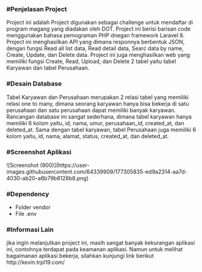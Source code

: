 <h3>#Penjelasan Project</h3>
Project ini adalah Project digunakan sebagai challenge untuk mendaftar di program magang yang diadakan oleh DOT. Project ini berisi barisan code menggunakan bahasa pemograman PHP dnegan framework Laravel 8. Project ini menghasilkan API yang dimana responnya berbentuk JSON, dengan fungsi Read all list data, Read detail data, Searc data by name, Create, Update, dan Delete data. Project ini juga menghasilkan web yang memiliki fungsi Create, Read, Upload, dan Delete 2 tabel yaitu tabel Karyawan dan tabel Perusahaan.

<h3>#Desain Database</h3>
Tabel Karyawan dan Perusahaan merupakan 2 relasi tabel yang memiliki relasi one to many, dimana seorang karyawan hanya bisa bekerja di satu perusahaan dan satu perusahaan dapat memiliki banyak karyawan. Rancangan database ini sangat sederhana, dimana tabel karyawan hanya memiliki 6 kolom yaitu, id, nama, umur, perusahaan_id, created_at, dan deleted_at. Sama dengan tabel karyawan, tabel Perusahaan juga memiliki 6 kolom yaitu, id, nama, alamat, status, created_at, dan deleted_at.

<h3>#Screenshot Aplikasi</h3>
![Screenshot (900)](https://user-images.githubusercontent.com/64339909/177305835-ed9a2314-aa7d-4030-ab20-a6b79b8128b8.png)



<h3>#Dependency</h3>
<ul>
        <li>Folder vendor</li>
        <li>File .env</li>
</ul>

<h3>#Informasi Lain</h3>
jika ingin melanjutkan project ini, masih sangat banyak kekurangan aplikasi ini, contohnya terdapat pada keamanan aplikasi. Namun untuk melihat bagaimanan aplikasi bekerja, silahkan kunjungi link berikut http://kevin.trpl19.com/
